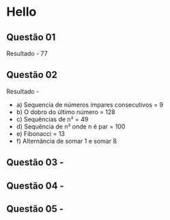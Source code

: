 # Hello 

## Questão 01 
Resultado - 77 


## Questão 02 
Resultado - 
- a) Sequencia de números ímpares consecutivos = 9
- b) O dobro do último número = 128
- c) Sequências de n² = 49
- d) Sequência de n² onde n é par = 100
- e) Fibonacci = 13
- f) Alternância de somar 1 e somar 8 


## Questão 03 - 

## Questão 04 - 

## Questão 05 - 
